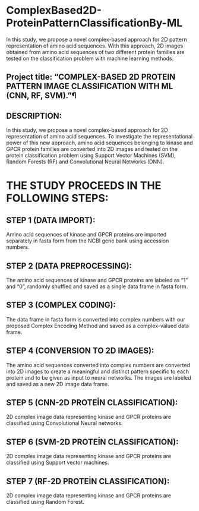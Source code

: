 # ComplexBased2D-ProteinPatternClassificationBy-ML
In this study, we propose a novel complex-based approach for 2D pattern representation of amino acid sequences. With this approach, 2D images obtained from amino acid sequences of two different protein families are tested on the classification problem with machine learning methods.
## Project title: “COMPLEX-BASED 2D PROTEIN PATTERN IMAGE CLASSIFICATION WITH ML (CNN, RF, SVM).”¶
## DESCRIPTION:
In this study, we propose a novel complex-based approach for 2D representation of amino acid sequences. To investigate the representational power of this new approach, amino acid sequences belonging to kinase and GPCR protein families are converted into 2D images and tested on the protein classification problem using Support Vector Machines (SVM), Random Forests (RF) and Convolutional Neural Networks (DNN).
# THE STUDY PROCEEDS IN THE FOLLOWING STEPS:
## STEP 1 (DATA IMPORT):
Amino acid sequences of kinase and GPCR proteins are imported separately in fasta form from the NCBI gene bank using accession numbers.
## STEP 2 (DATA PREPROCESSING):
The amino acid sequences of kinase and GPCR proteins are labeled as “1” and “0”, randomly shuffled and saved as a single data frame in fasta form.
## STEP 3 (COMPLEX CODING):
The data frame in fasta form is converted into complex numbers with our proposed Complex Encoding Method and saved as a complex-valued data frame.
## STEP 4 (CONVERSION TO 2D IMAGES):
The amino acid sequences converted into complex numbers are converted into 2D images to create a meaningful and distinct pattern specific to each protein and to be given as input to neural networks. The images are labeled and saved as a new 2D image data frame.
## STEP 5 (CNN-2D PROTEİN CLASSIFICATION):
2D complex image data representing kinase and GPCR proteins are classified using Convolutional Neural networks.
## STEP 6 (SVM-2D PROTEİN CLASSIFICATION):
2D complex image data representing kinase and GPCR proteins are classified using Support vector machines.
## STEP 7 (RF-2D PROTEİN CLASSIFICATION):
2D complex image data representing kinase and GPCR proteins are classified using Random Forest.
